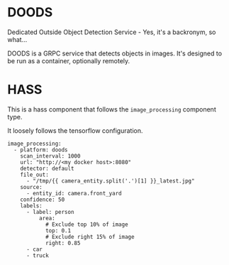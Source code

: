 # DOODS
Dedicated Outside Object Detection Service - Yes, it's a backronym, so what...

DOODS is a GRPC service that detects objects in images. It's designed to be run as a container, optionally remotely. 

# HASS
This is a hass component that follows the `image_processing` component type.

It loosely follows the tensorflow configuration.

```
image_processing:
  - platform: doods
    scan_interval: 1000
    url: "http://<my docker host>:8080"
    detector: default
    file_out:
      - "/tmp/{{ camera_entity.split('.')[1] }}_latest.jpg"
    source:
      - entity_id: camera.front_yard
    confidence: 50
    labels:
      - label: person
          area:
            # Exclude top 10% of image
            top: 0.1
            # Exclude right 15% of image
            right: 0.85
      - car
      - truck
```

